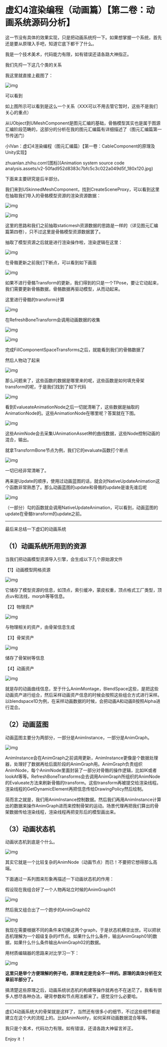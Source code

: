 ﻿# 虚幻4渲染编程（动画篇）【第二卷：动画系统源码分析】



这一节没有具体的效果实现，只是把动画系统捋一下。如果想掌握一个系统，首先还是要从原理入手吧，知道它底下都干了什么。

我是一个技术美术，代码能力有限，如有错误还请各路大神指正。

我们先捋一下这几个类的关系

我这里就直接上截图了：



![img](Animationsystemsourcecodeanalysis.assets/v2-ce2f28810d76dfd9a6e6eeb083c7299e_hd.jpg)

可以看到

如上图所示可以看到是这么一个关系（XXX可以不用去管它暂时，这些不是我们关心的重点）

从UObject到UMeshComponent是图元汇编的基础，骨骼模型其实也是属于图源汇编阶段范畴的，这部分的分析在我的图元汇编篇有详细描述了（图元汇编篇第一节传送门）

小IVan：虚幻4渲染编程（图元汇编篇）【第一卷：CableComponent的原理及Unity实现】

zhuanlan.zhihu.com![图标](Animation system source code analysis.assets/v2-50fad952d8383c7bfc5c3c022a049d5f_180x120.jpg)

下面来主要研究是后半部分。

我们来到USkinnedMeshComponent，找到CreateSceneProxy，可以看到这里在抽取我们导入的骨骼模型资源的渲染资源数据：



![img](Animationsystemsourcecodeanalysis.assets/v2-a747a67b544b00944bc28dd26cbd8dff_hd.jpg)



![img](Animationsystemsourcecodeanalysis.assets/v2-00dab2e5e2be9705177a8a188413f395_hd.jpg)

这里的思路和我们之前抽取staticmesh资源数据的思路是一样的（详见图元汇编篇第四卷），只不过这里是骨骼模型资源数据罢了。

抽取了模型资源之后就是进行渲染操作啦，渲染逻辑在这里：



![img](Animationsystemsourcecodeanalysis.assets/v2-b04495396bb37783850d6eb514d05209_hd.jpg)

在骨骼更新之前我们下断点，可以看到如下画面



![img](Animationsystemsourcecodeanalysis.assets/v2-554d460d319076d52663be4e525cd42e_hd.jpg)

如果不进行骨骼Transform的更新，我们得到的只是一个TPose，要让它动起来，我们需要更新骨骼数据，骨骼数据再驱动模型，从而动起来。

这里进行骨骼的transform计算



![img](Animationsystemsourcecodeanalysis.assets/v2-6de97d42b1ec3e9328a04f5e5fc11902_hd.jpg)

在RefreshBoneTransform会调用动画数据的收集



![img](Animationsystemsourcecodeanalysis.assets/v2-9aa0378b82774e2636faa460143d050c_hd.jpg)



![img](Animationsystemsourcecodeanalysis.assets/v2-94ce4e69eb1386a50a571d039bdc5fa4_hd.jpg)

完成FillComponentSpaceTransforms之后，就能看到我们的骨骼数据了



然后人物动了起来



![img](Animationsystemsourcecodeanalysis.assets/v2-46588bfe63d666d9ecbc7cdc2afe0352_hd.jpg)

那么问题来了，这些函数的数据是哪里来的呢，这些函数是如何填充骨架transform的呢，于是我们找到了如下代码



![img](Animationsystemsourcecodeanalysis.assets/v2-6d41e676afac5e0b3ac4629e483029a0_hd.jpg)

看到EvalueateAnimationNode之后一切就清晰了，这些数据是抽取的AnimationNode的。这些AnimationNode在哪里呢？答案就在下图。



![img](Animationsystemsourcecodeanalysis.assets/v2-52d2ccb4d3ad34a5c68855859450cea8_hd.jpg)

这些AnimNode会去采集UAnimationAsset种的曲线数据，这些Node控制动画的混合，输出。

就拿TransformBone节点为例，我们它的evaluate函数打个断点



![img](Animationsystemsourcecodeanalysis.assets/v2-ec2894aeaa6ce8b5ac63a759e78fc9d0_hd.jpg)

一切已经非常清晰了。

再来是Update的顺序，使用过动画蓝图的话，就会对NativeUpdateAnimation这个函数非常熟悉了。那么动画蓝图的update和骨骼的update是谁先谁后呢



![img](Animationsystemsourcecodeanalysis.assets/v2-cbef2d33bda25d729268a1e601933732_hd.jpg)

（一部分）勾的函数就会调用NativeUpdateAnimation，可以看到，动画蓝图的update在骨骼transform的update之前。

------

最后来总结一下虚幻的动画系统

## **（1）动画系统所用到的资源**

当我们把动画模型资源导入引擎，会生成以下几个原始源文件

【1】动画模型网格资源



![img](Animationsystemsourcecodeanalysis.assets/v2-756c60acdc6caa7e333ab061a7fdadcb_hd.jpg)

它储存了模型资源的信息，如顶点，索引缓冲，蒙皮权重，顶点格式工厂类型，顶点uv和法线，morph等等信息。

【2】物理资产



![img](Animationsystemsourcecodeanalysis.assets/v2-9f15e12b732637f29899a6d191d2321f_hd.jpg)

与物理相关的资产，由骨架信息生成

【3】骨架资产



![img](Animationsystemsourcecodeanalysis.assets/v2-0eb1837c03ba7a96aa1a52d9b16981b3_hd.jpg)

储存了骨架树等信息

【4】动画资产



![img](Animationsystemsourcecodeanalysis.assets/v2-78a7f1071c25c767b647a2a4095ac690_hd.jpg)

就是存的动画曲线信息，至于什么AnimMontage，BlendSpace这些，是把这些动画资产进行组合，然后采样动画资产信息的时候会按照这些组合方式进行采样。以blendspace1D为例，在采样动画数据的时候，会把动画A和动画B按照Alpha进行混合。

## **（2）动画蓝图**

动画蓝图主要分为两部分，一部分是AnimInstance，一部分是AnimGraph。



![img](Animationsystemsourcecodeanalysis.assets/v2-4bea4e1c47ba1471999f95a49a1d5ef2_hd.jpg)

AnimInstance会在AnimGraph之前调用更新，AnimInstance更像是个数据处理器，处理好了数据再给后面阶段的AnimGraph用。AnimGraph负责组织AnimNode，每个AnimNode里面封装了一部分对骨骼的操作逻辑，比如IK或者lookAt等等。RefreshBoneTransforms会去调用AnimGraph所组织的AnimNode的Evalueate方法来刷新骨骼的transform。这些transform再被提交给渲染线程。渲染线程的GetDynamicElement再把信息传给DrawingPolicy然后绘制。

简而言之就是，我们用AnimInstance控制数据。然后我们再用AnimInstance计算出的数据来操作AnimGraph进而来控制骨架的运动。场景代理再把我们算出的骨架数据传给渲染线程，渲染线程再把变形后的模型画出来。

## **（3）动画状态机**

动画状态机到底是个什么。



![img](Animationsystemsourcecodeanalysis.assets/v2-ef8479eb79512251c29ee245ebe6b21e_hd.jpg)

其实它就是一个比较复杂的AnimNode（动画节点）而已！不要把它想得那么高端。

下面通过一系列图来形象再描述一下动画状态机的作用：

假设现在我组合好了一个人物再站立时候的AnimGraph01



![img](Animationsystemsourcecodeanalysis.assets/v2-3186fb7ad0a8304036eed45dc6faa428_hd.jpg)

然后我又组合出了一个跑步的AnimGraph02



![img](Animationsystemsourcecodeanalysis.assets/v2-e41747c97f60cf193ca51eec8d51af20_hd.jpg)

我现在需要根据不同的条件来切换这两个graph，于是状态机横空出世。可以把状态机理解为一个超级复杂的if节点。如果什么什么条件，输出AnimGraph01的数据，如果什么什么条件输出AnimGraph02的数据。

用材质编辑器的思路来对比学习一下：



![img](Animationsystemsourcecodeanalysis.assets/v2-04e10b3383d7d533b310057686d962d5_hd.jpg)

**这里只是举个方便理解的例子哈，原理肯定是完全不一样的。原理的具体分析在文章前半部分了。**

搞清楚这些原理之后，动画系统状态机的构建等操作就再也不在迷茫了。我看有很多人想尽各种办法，硬背参数和节点用法都来了。感觉没什么必要哈。

------

虚幻4动画系统大的骨架就是这样了，当然还有很多小的细节，不过这些细节都是建立在这个大的流程上的。比如AnimNotify，如何采样动画数据混合等等。

我只是个美术，代码功力有限。如有错误，还请各路大神留言斧正。

Enjoy it ！
